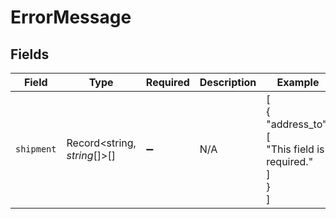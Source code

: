# ErrorMessage


## Fields

| Field                                               | Type                                                | Required                                            | Description                                         | Example                                             |
| --------------------------------------------------- | --------------------------------------------------- | --------------------------------------------------- | --------------------------------------------------- | --------------------------------------------------- |
| `shipment`                                          | Record<string, *string*[]>[]                        | :heavy_minus_sign:                                  | N/A                                                 | [<br/>{<br/>"address_to": [<br/>"This field is required."<br/>]<br/>}<br/>] |